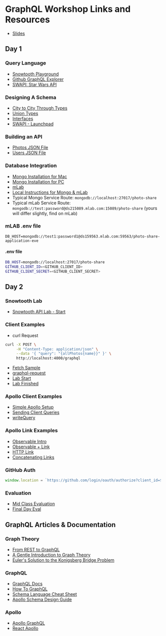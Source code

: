 GraphQL Workshop Links and Resources
==========

* [Slides](https://slides.com/moonhighway/graphql-summit)

## Day 1

### Query Language
* [Snowtooth Playground](http://snowtooth.moonhighway.com)
* [Github GraphQL Explorer](https://developer.github.com/v4/explorer/)
* [SWAPI: Star Wars API](http://graphql.org/swapi-graphql/)

### Designing A Schema
* [City to City Through Types](https://codesandbox.io/s/5vzn2rkzxn)
* [Union Types](https://codesandbox.io/s/rm2rx3opqm)
* [Interfaces](https://codesandbox.io/s/71x8n304r1)
* [SWAPI - Launchpad](http://bit.ly/swapi-launchpad)

### Building an API
* [Photos JSON File](https://github.com/graphqlworkshop/photo-share-api/blob/f98c31580f19db9814c04899945942b155e7b619/data/sample-photos.json)
* [Users JSON File](https://github.com/graphqlworkshop/photo-share-api/blob/f98c31580f19db9814c04899945942b155e7b619/data/sample-users.json)

### Database Integration
* [Mongo Installation for Mac](https://docs.mongodb.com/manual/tutorial/install-mongodb-on-os-x/)
* [Mongo Installation for PC](https://docs.mongodb.com/manual/tutorial/install-mongodb-on-windows/)
* [mLab](https://mlab.com/)
* [Local Instructions for Mongo & mLab](https://gist.github.com/eveporcello/98f9e37a65f05b9d0866137d80ed9653)
* Typical Mongo Service Route: `mongodb://localhost:27017/photo-share`
* Typical mLab Service Route: `mongodb://test:password@ds215089.mlab.com:15089/photo-share` (yours will differ slightly, find on mLab)

### mLAB .env file
```
DB_HOST=mongodb://test1:password1@ds159563.mlab.com:59563/photo-share-application-eve
```


#### .env file

```sh
DB_HOST=mongodb://localhost:27017/photo-share
GITHUB_CLIENT_ID=<GITHUB_CLIENT_ID>
GITHUB_CLIENT_SECRET=<GITHUB_CLIENT_SECRET>
```

## Day 2

### Snowtooth Lab
* [Snowtooth API Lab - Start](http://www.github.com/graphqlworkshop/snowtooth-api)

### Client Examples
* curl Request
```sh
curl -X POST \
     -H "Content-Type: application/json" \
     --data '{ "query": "{allPhotos{name}}" }' \
     http://localhost:4000/graphql
 ```

* [Fetch Sample](https://codesandbox.io/s/wy9mq00q9w)
* [graphql-request](https://codesandbox.io/s/4qzq5z2vz0)
* [Lab Start](https://codesandbox.io/s/kmmz8om2xv)
* [Lab Finished](https://codesandbox.io/s/q8l7wp6m0w)

### Apollo Client Examples
* [Simple Apollo Setup](https://codesandbox.io/s/3q245om1q6)
* [Sending Client Queries](https://codesandbox.io/s/4xnkxmnw7w)
* [writeQuery](https://codesandbox.io/s/oo3z008kzy)

### Apollo Link Examples
* [Observable Intro](https://codesandbox.io/s/176q4zpl4)
* [Observable + Link](https://codesandbox.io/s/ql5xqkojyj)
* [HTTP Link](https://codesandbox.io/s/koj24j5l07)
* [Concatenating Links](https://codesandbox.io/s/ql4jlz54yq)


### GitHub Auth
```js
window.location = `https://github.com/login/oauth/authorize?client_id=${clientID}&scope=user`
```

### Evaluation
* [Mid Class Evaluation](https://goo.gl/forms/RXFoGhHy5oHdX9Jq1)
* [Final Day Eval](https://goo.gl/forms/26gsd2Komye4VGW63)


## GraphQL Articles & Documentation

### Graph Theory

* [From REST to GraphQL](https://0x2a.sh/from-rest-to-graphql-b4e95e94c26b)
* [A Gentle Introduction to Graph Theory](https://dev.to/vaidehijoshi/a-gentle-introduction-to-graph-theory)
* [Euler's Solution to the Konigsberg Bridge Problem](www.maa.org/press/periodicals/convergence/leonard-eulers-solution-to-the-konigsberg-bridge-problem)

### GraphQL

* [GraphQL Docs](http://graphql.org/)
* [How To GraphQL](https://www.howtographql.com/)
* [Schema Language Cheat Sheet](https://github.com/sogko/graphql-schema-language-cheat-sheet)
* [Apollo Schema Design Guide](https://www.apollographql.com/docs/guides/schema-design.html)

### Apollo

* [Apollo GraphQL](https://www.apollographql.com/)
* [React Apollo](https://github.com/apollographql/react-apollo)

